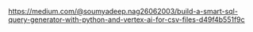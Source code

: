 https://medium.com/@soumyadeep.nag26062003/build-a-smart-sql-query-generator-with-python-and-vertex-ai-for-csv-files-d49f4b551f9c
